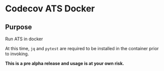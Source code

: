 # Codecov ATS Docker

## Purpose
Run ATS in docker

At this time, `jq` and `pytest` are required to be installed in the container prior to invoking.

**This is a pre alpha release and usage is at your own risk.**